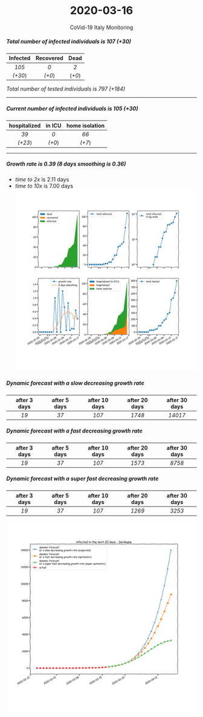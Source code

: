 <div align='center'>

# 2020-03-16
CoVid-19 Italy Monitoring
</div>

##### Total number of infected individuals is 107 (+30)
Infected | Recovered | Dead
:---: | :---: | :---:
*105* | *0* | *2*
*(+30*) | *(+0*) | (*+0*)

*Total number of tested individuals is 797 (+184)*
***
##### Current number of infected individuals is 105 (+30)
hospitalized | in ICU | home isolation
:---: | :---: | :---:
*39* |*0* |*66*
*(+23*) |*(+0*) |*(+7*)
***
##### Growth rate is 0.39 (8 days smoothing is 0.36)
- *time to 2x* is 2.11 days
- *time to 10x* is 7.00 days
![stats][stats]

##### Dynamic forecast with a slow decreasing growth rate
after 3 days | after 5 days | after 10 days | after 20 days | after 30 days
:---: | :---: | :---: | :---: | :---:
*19* |*37* |*107* |*1748* |*14017*
##### Dynamic forecast with a fast decreasing growth rate
after 3 days | after 5 days | after 10 days | after 20 days | after 30 days
:---: | :---: | :---: | :---: | :---:
*19* |*37* |*107* |*1573* |*8758*
##### Dynamic forecast with a super fast decreasing growth rate
after 3 days | after 5 days | after 10 days | after 20 days | after 30 days
:---: | :---: | :---: | :---: | :---:
*19* |*37* |*107* |*1269* |*3253*


![dynamic_forecast][dynamic_forecast]

[stats]: stats_Sardegna.png
[dynamic_forecast]: dynamic_forecast_Sardegna.png
